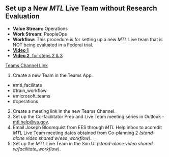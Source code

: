 ## Set up a New _MTL_ Live Team without Research Evaluation

- **Value Stream:** Operations
- **Work Stream:** PeopleOps
- **Workflow:** This procedure is for setting up a new _MTL_ Live team that is NOT being evaluated in a Federal trial.
- [**Video 1**](https://dvagov.sharepoint.com/sites/teampsd_vha/Shared%20Documents/training_workgroup/Recordings/8.6%20Set%20up%20a%20new%20MTL%20Live%20Team%20without%20Research%20Evaluation-20220509_163417-Meeting%20Recording.mp4?web=1)
- [**Video 2**, for steps 2 & 3](https://dvagov.sharepoint.com/sites/teampsd_vha/_layouts/15/stream.aspx?id=%2Fsites%2Fteampsd%5Fvha%2FShared%20Documents%2Ftraining%5Fworkgroup%2FRecordings%2F8%2E6%20Set%20up%20a%20new%20MTL%20Live%20Team%20without%20Research%20Evaluation%20%28Steps%202%20%26%203%29%2D20220509%5F175014%2DMeeting%20Recording%2Emp4)

[Teams Channel Link](https://teams.microsoft.com/l/message/19:d15133fbfb4d4c3a8c81701292b1890d@thread.skype/1652138141325?tenantId=e95f1b23-abaf-45ee-821d-b7ab251ab3bf&groupId=1db500d5-0d01-4254-af42-ad3f78bafacd&parentMessageId=1652138141325&teamName=teampsd_vha&channelName=training_workflow&createdTime=1652138141325&allowXTenantAccess=false)

1. Create a new Team in the Teams App.

- #mtl_facilitate
- #train_workflow
- #microsoft_teams
- #operations

2. Create a meeting link in the new Teams Channel.
3. Set up the Co-facilitator Prep and Live Team meeting series in Outlook - mtl.help@va.gov.
4. Email Joseph Bloomquist from EES through _MTL_ Help inbox to accredit _MTL_ Live Team meeting dates obtained from Co-planning 2 _(stand-alone video shared w/ees_workflow)_.
5. Set up the _MTL_ Live Team in the Sim UI _(stand-alone video shared w/facilitate_workflow)_.

